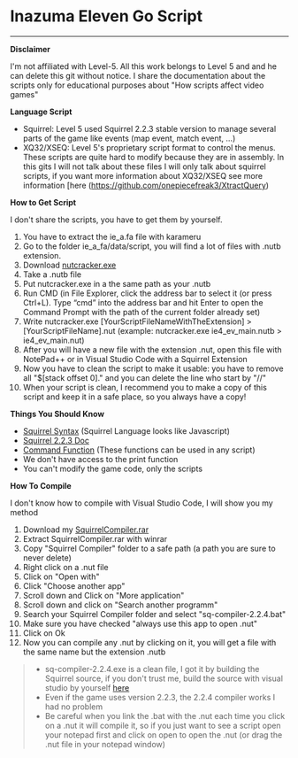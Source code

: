 # Inazuma Eleven Go Script
___________________________________________________________________________
**Disclaimer**

I'm not affiliated with Level-5. All this work belongs to Level 5 and and he can delete this git without notice. 
I share the documentation about the scripts only for educational purposes about "How scripts affect video games"

**Language Script**

- Squirrel: Level 5 used Squirrel 2.2.3 stable version to manage several parts of the game like events (map event, match event, ...)   
- XQ32/XSEQ: Level 5's proprietary script format to control the menus. These scripts are quite hard to modify because they are in assembly. In this gits I will not talk about these files I will only talk about squirrel scripts, if you want more information about XQ32/XSEQ see more information [here (https://github.com/onepiecefreak3/XtractQuery)

**How to Get Script**

I don't share the scripts, you have to get them by yourself.  
1. You have to extract the ie_a.fa file with karameru
2. Go to the folder ie_a_fa/data/script, you will find a lot of files with .nutb extension.
3. Download [nutcracker.exe](https://mega.nz/file/Y1U2RIqa#RLyHy-kjnWKQQQ2V1M1WyNhxGEAWkVng9nUJCZvZf5o)
4. Take a .nutb file
5. Put nutcracker.exe in a the same path as your .nutb
6. Run CMD (in File Explorer, click the address bar to select it (or press Ctrl+L). Type “cmd” into the address bar and hit Enter to open the Command Prompt with the path of the current folder already set)
7. Write nutcracker.exe [YourScriptFileNameWithTheExtension] > [YourScriptFileName].nut (example: nutcracker.exe ie4_ev_main.nutb > ie4_ev_main.nut)
8. After you will have a new file with the extension .nut, open this file with NotePad++ or in Visual Studio Code with a Squirrel Extension
9. Now you have to clean the script to make it usable: you have to remove all "$[stack offset 0]." and you can delete the line who start by "//"
10. When your script is clean, I recommend you to make a copy of this script and keep it in a safe place, so you always have a copy!

**Things You Should Know**

- [Squirrel Syntax](http://squirrel-lang.org/) (Squirrel Language looks like Javascript)
- [Squirrel 2.2.3 Doc](http://squirrel-lang.org/doc/squirrel2.html)
- [Command Function](https://github.com/Tiniifan/InazumaElevenGoScript/wiki/Functions) (These functions can be used in any script)
- We don't have access to the print function
- You can't modify the game code, only the scripts

**How To Compile**

I don't know how to compile with Visual Studio Code, I will show you my method
1. Download my [SquirrelCompiler.rar](https://mega.nz/file/RhNHyJyY#qlof7UfMDEOA_qc4AvLm1Mxp_pwe2wl-507t72_XUc8) 
2. Extract SquirrelCompiler.rar with winrar
3. Copy "Squirrel Compiler" folder to a safe path (a path you are sure to never delete)
4. Right click on a .nut file
5. Click on "Open with"
6. Click "Choose another app"
7. Scroll down and Click on "More application"
8. Scroll down and click on "Search another programm"
9. Search your Squirrel Compiler folder and select "sq-compiler-2.2.4.bat"
10. Make sure you have checked "always use this app to open .nut"
11. Click on Ok
12. Now you can compile any .nut by clicking on it, you will get a file with the same name but the extension .nutb
> - sq-compiler-2.2.4.exe is a clean file, I got it by building the Squirrel source, if you don't trust me, build the source with visual studio by yourself [here](https://sourceforge.net/projects/squirrel/files/squirrel2/squirrel%202.2.3%20stable/)
> - Even if the game uses version 2.2.3, the 2.2.4 compiler works I had no problem
> - Be careful when you link the .bat with the .nut each time you click on a .nut it will compile it, so if you just want to see a script open your notepad first and click on open to open the .nut (or drag the .nut file in your notepad window)
